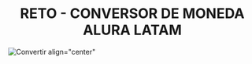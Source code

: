 <h1 align="center">RETO - CONVERSOR DE MONEDA ALURA LATAM</h1>


![Convertir align="center"](https://github.com/jeffkamsteeg/ConversorDeMonedas/assets/61770279/c7b2c9f3-fc36-4efa-aaef-43f49c285b8a)
